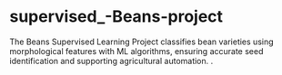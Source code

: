 # supervised_-Beans-project
The Beans Supervised Learning Project classifies bean varieties using morphological features with ML algorithms, ensuring accurate seed identification and supporting agricultural automation. .
